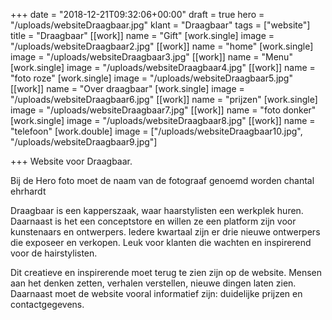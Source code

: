 +++
date = "2018-12-21T09:32:06+00:00"
draft = true
hero = "/uploads/websiteDraagbaar.jpg"
klant = "Draagbaar"
tags = ["website"]
title = "Draagbaar"
[[work]]
name = "Gift"
[work.single]
image = "/uploads/websiteDraagbaar2.jpg"
[[work]]
name = "home"
[work.single]
image = "/uploads/websiteDraagbaar3.jpg"
[[work]]
name = "Menu"
[work.single]
image = "/uploads/websiteDraagbaar4.jpg"
[[work]]
name = "foto roze"
[work.single]
image = "/uploads/websiteDraagbaar5.jpg"
[[work]]
name = "Over draagbaar"
[work.single]
image = "/uploads/websiteDraagbaar6.jpg"
[[work]]
name = "prijzen"
[work.single]
image = "/uploads/websiteDraagbaar7.jpg"
[[work]]
name = "foto donker"
[work.single]
image = "/uploads/websiteDraagbaar8.jpg"
[[work]]
name = "telefoon"
[work.double]
image = ["/uploads/websiteDraagbaar10.jpg", "/uploads/websiteDraagbaar9.jpg"]

+++
Website voor Draagbaar.

Bij de Hero foto moet de naam van de fotograaf genoemd worden chantal ehrhardt

Draagbaar is een kapperszaak, waar haarstylisten een werkplek huren. Daarnaast is het een conceptstore en willen ze een platform zijn voor kunstenaars en ontwerpers. Iedere kwartaal zijn er drie nieuwe ontwerpers die exposeer en verkopen. Leuk voor klanten die wachten en inspirerend voor de hairstylisten. 

Dit creatieve en inspirerende moet terug te zien zijn op de website. Mensen aan het denken zetten, verhalen verstellen, nieuwe dingen laten zien. Daarnaast moet de website vooral informatief zijn: duidelijke prijzen en contactgegevens. 